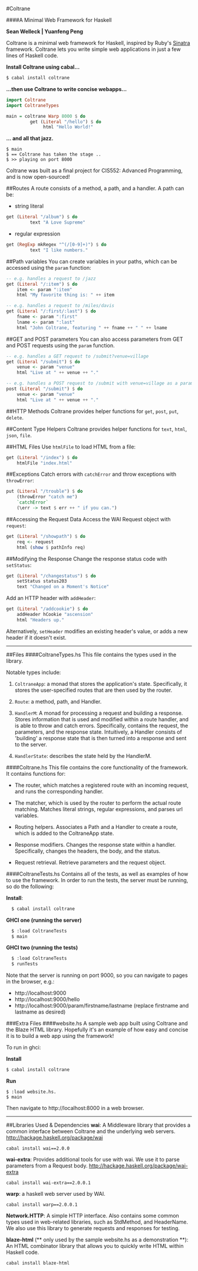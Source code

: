#Coltrane

####A Minimal Web Framework for Haskell


**Sean Welleck | Yuanfeng Peng**

Coltrane is a minimal web framework for Haskell, inspired by
Ruby's [Sinatra](https://github.com/sinatra/sinatra/) framework. Coltrane lets you write simple
web applications in just a few lines of Haskell code. 

**Install Coltrane using cabal...**
```bash
$ cabal install coltrane
```

**...then use Coltrane to write concise webapps...**

```haskell
import Coltrane
import ColtraneTypes

main = coltrane Warp 8000 $ do
         get (Literal "/hello") $ do
              html "Hello World!"
```
**... and all that jazz.**
```
$ main
$ == Coltrane has taken the stage ..
$ >> playing on port 8000
```

Coltrane was built as a final project for CIS552: Advanced Programming,
and is now open-sourced!

##Routes
A route consists of a method, a path, and a handler. A path can be:
- string literal
```haskell
get (Literal "/album") $ do
         text "A Love Supreme"
```

- regular expression
```haskell
get (RegExp mkRegex "^(/[0-9]+)") $ do
         text "I like numbers."
```

##Path variables
You can create variables in your paths, which can be accessed
using the `param` function:
```haskell
-- e.g. handles a request to /jazz
get (Literal "/:item") $ do
    item <- param ":item"
    html "My favorite thing is: " ++ item

-- e.g. handles a request to /miles/davis
get (Literal "/:first/:last") $ do
    fname <- param ":first"
    lname <- param ":last"
    html "John Coltrane, featuring " ++ fname ++ " " ++ lname
```

##GET and POST parameters
You can also access parameters from GET and POST requests using the
`param` function.
```haskell
-- e.g. handles a GET request to /submit?venue=village
get (Literal "/submit") $ do
    venue <- param "venue"
    html "Live at " ++ venue ++ "."

-- e.g. handles a POST request to /submit with venue=village as a parameter
post (Literal "/submit") $ do
    venue <- param "venue"
    html "Live at " ++ venue ++ "."
```

##HTTP Methods
Coltrane provides helper functions for `get`, `post`, `put`, `delete`.


##Content Type Helpers
Coltrane provides helper functions for `text`, `html`, `json`, `file`.

##HTML Files
Use `htmlFile` to load HTML from a file:
```haskell
get (Literal "/index") $ do
    htmlFile "index.html"
```

##Exceptions
Catch errors with `catchError` and throw exceptions with `throwError`:
```haskell
put (Literal "/trouble") $ do
    (throwError "catch me")
    `catchError`
    (\err -> text $ err ++ " if you can.")

```

##Accessing the Request Data
Access the WAI Request object with `request`:
```haskell
get (Literal "/showpath") $ do 
    req <- request 
    html (show $ pathInfo req)
```
##Modifying the Response
Change the response status code with `setStatus`:

```haskell
get (Literal "/changestatus") $ do
    setStatus status203
    text "Changed on a Moment's Notice"
```
Add an HTTP header with `addHeader`:
```haskell
get (Literal "/addcookie") $ do
    addHeader hCookie "ascension"
    html "Headers up."
```

Alternatively, `setHeader` modifies an existing header's value, or adds a new header if it doesn't exist.

----
##Files
####ColtraneTypes.hs
This file contains the types used in the library.

Notable types include: 

1. `ColtraneApp`: a monad that stores the application's state. Specifically,
   it stores the user-specified routes that are then used by the router.

2. `Route`: a method, path, and Handler. 

2. `HandlerM`: A monad for processing a request and building a response. 
   Stores information that is used and modified within a route handler, and
   is able to throw and catch errors.
   Specifically, contains the request, the parameters, and the response state.
   Intuitively, a Handler consists of 'building' a response state that is then
   turned into a response and sent to the server.

4. `HandlerState`: describes the state held by the HandlerM.

####Coltrane.hs
This file contains the core functionality of the framework. It contains functions for:

- The router, which matches a registered route with an incoming request,
   and runs the corresponding handler.

- The matcher, which is used by the router to perform the actual route
   matching. Matches literal strings, regular expressions, and
   parses url variables.

- Routing helpers. Associates a Path and a Handler to create a route,
   which is added to the ColtraneApp state.

- Response modifiers. Changes the response state within a handler. Specifically, changes the headers, the body, and the status.

- Request retrieval. Retrieve parameters and the request object.
   

####ColtraneTests.hs
Contains all of the tests, as well as examples of how to use the framework.
In order to run the tests, the server must be running, so do the following:

**Install**:
```bash
  $ cabal install coltrane
```
**GHCI one (running the server)**
```bash
  $ :load ColtraneTests
  $ main
```

**GHCI two (running the tests)**
```bash
  $ :load ColtraneTests
  $ runTests
```
  
Note that the server is running on port 9000, so you can navigate to pages in the browser, e.g.:
- http://localhost:9000
- http://localhost:9000/hello
- http://localhost:9000/param/firstname/lastname (replace firstname and lastname as desired)

###Extra Files
####website.hs
A sample web app built using Coltrane and the Blaze HTML library. Hopefully
it's an example of how easy and concise it is to build a web app using the framework!

To run in ghci:

**Install**
```bash
$ cabal install coltrane
```
**Run**
```
$ :load website.hs. 
$ main
```
  Then navigate to http://localhost:8000 in a web browser.

---
##Libraries Used & Dependencies
**wai**: A Middleware library that provides a common interface between Coltrane and the underlying web servers.
    http://hackage.haskell.org/package/wai
    
    cabal install wai==2.0.0

**wai-extra**: Provides additional tools for use with wai. We use it to parse
parameters from a Request body. 
  http://hackage.haskell.org/package/wai-extra
    
    cabal install wai-extra==2.0.0.1

**warp**: a haskell web server used by WAI.

    cabal install warp==2.0.0.1

**Network.HTTP**: A simple HTTP interface. Also contains some common types used
in web-related libraries, such as StdMethod, and HeaderName. We also use 
this library to generate requests and responses for testing.

**blaze-html** (** only used by the sample website.hs as a demonstration **): An HTML combinator
library that allows you to quickly write HTML within Haskell code.
```
cabal install blaze-html
```
